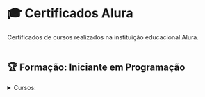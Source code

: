 # :mortar_board: Certificados Alura
Certificados de cursos realizados na instituição educacional Alura.
<br><br>

## :trophy: Formação: Iniciante em Programação
<details>
 <summary>Cursos:</summary>

   - Git e Github: Controle e Compartilhe seu Código   
   - JavaScript para Web: Crie Páginas Dinâmicas
   - HTML5 e CSS3 parte 4: Avançando no CSS
   - HTML5 e CSS3 parte 3: Trabalhando com Formulários e Tabelas
   - HTML5 e CSS3 parte 2: Posicionamento, Listas e Navegação
   - HTML5 e CSS3 parte 1: A Primeira Página da Web
   - Linux I: Conhecendo e Utilizando o Terminal
   - Arquitetura de Computadores: Por Trás de como seu Programa Funciona
   - JCP2: Laços e Listas com Javascript
   - JCP1: Iniciando no JavaScript com Pong 
</details>
